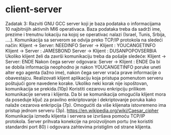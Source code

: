 # client-server
Zadatak 3:
Razviti GNU GCC server koji je baza podataka o informacijama 10 najbitnijih aktivnih MI6
operativaca. Baza podataka treba da sadrži ime, prezime i trenutnu lokaciju na kojoj se operativac nalazi
(Israel, Tunis, Srbija, ....).
Komunikacija sa serverom se odvija preko TCP/IP protokola na sledeći način:
Klijent -> Server: NEEDINFO
Server -> Klijent : YOUCANGETINFO
Klijent -> Server : JAMESBOND
Server -> Klijent : DUSANPOPOVSERBIA
Ukoliko klijent želi da završi komunikaciju treba da pošalje sledeće:
Klijent -> Server: ENDE
Nakon čega server odgovara:
Server -> Klijent : ENDE
Da bi se dobila informacija neophodno je nakon YOUCANGETINFO poruke uneti alter ego
agenta (lažno ime), nakon čega server vraća prave informacije o obavestajcu.
Realizovati klijent aplikaciju koja pristupa pomenutom serveru poštujući gore navedene korake.
Ukoliko neki korak nije ispoštovan, komunikacija se prekida.(10p)
Koristiti cezarovu enkripciju prilikom komunikacije servera i klijenta. Da bi se komunikacija
omogućila klijent mora da poseduje ključ za pravilno enkriptovanje i dekriptovanje poruka kako
nalaže cezarova enkripcija (7p).
Omogućiti da više klijenata istovremeno ima pristup jednom serveru (3p).
https://en.wikipedia.org/wiki/Caesar_cipher
Komunikacija između klijenta i servera se izvršava pomoću TCP/IP protokola. Server prihvata
konekcije na proizvoljnom portu (ne koristiti standardni port 80) i odgovara zahtevima pristiglim od strane klijenta.
